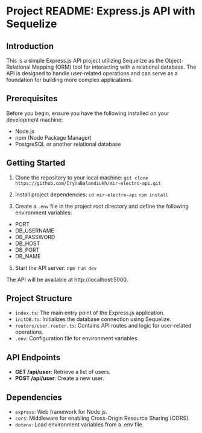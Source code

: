 # Project README: Express.js API with Sequelize

## Introduction

This is a simple Express.js API project utilizing Sequelize as the Object-Relational Mapping (ORM) tool for interacting with a relational database. The API is designed to handle user-related operations and can serve as a foundation for building more complex applications.

## Prerequisites

Before you begin, ensure you have the following installed on your development machine:

- Node.js
- npm (Node Package Manager)
- PostgreSQL or another relational database

## Getting Started

1. Clone the repository to your local machine:
`git clone https://github.com/IrynaBalandiukh/mir-electro-api.git`

2. Install project dependencies:
`cd mir-electro-api`
`npm install`

4. Create a `.env` file in the project root directory and define the following environment variables:

- PORT
- DB_USERNAME
- DB_PASSWORD
- DB_HOST
- DB_PORT
- DB_NAME

5. Start the API server:
`npm run dev`

The API will be available at http://localhost:5000.


## Project Structure

- `index.ts`: The main entry point of the Express.js application.
- `initDB.ts`: Initializes the database connection using Sequelize.
- `routers/user.router.ts`: Contains API routes and logic for user-related operations.
- `.env`: Configuration file for environment variables.

## API Endpoints

- **GET /api/user**: Retrieve a list of users.
- **POST /api/user**: Create a new user.

## Dependencies

- `express`: Web framework for Node.js.
- `cors`: Middleware for enabling Cross-Origin Resource Sharing (CORS).
- `dotenv`: Load environment variables from a .env file.
